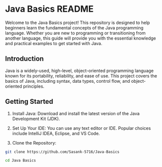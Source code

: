 # Java Basics README
Welcome to the Java Basics project! This repository is designed to help beginners learn the fundamental concepts of the Java programming language. Whether you are new to programming or transitioning from another language, this guide will provide you with the essential knowledge and practical examples to get started with Java.

## Introduction
Java is a widely-used, high-level, object-oriented programming language known for its portability, reliability, and ease of use. This project covers the basics of Java, including syntax, data types, control flow, and object-oriented principles.

## Getting Started
1. Install Java:
Download and install the latest version of the Java Development Kit (JDK).

2. Set Up Your IDE:
You can use any text editor or IDE. Popular choices include IntelliJ IDEA, Eclipse, and VS Code.

3. Clone the Repository:

```bash
git clone https://github.com/Sasank-5716/Java-Basics
```
```bash
cd Java Basics
```